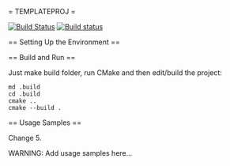 = TEMPLATEPROJ =

[![Build Status](https://travis-ci.org/zhenyatnk/templateproj.svg?branch=master)](https://travis-ci.org/zhenyatnk/templateproj)
[![Build status](https://ci.appveyor.com/api/projects/status/lmnvxxrdfrf75vrp/branch/master?svg=true)](https://ci.appveyor.com/project/zhenyatnk/templateproj/branch/master)

== Setting Up the Environment ==

== Build and Run ==

Just make build folder, run CMake and then edit/build the project:

```
md .build
cd .build
cmake ..
cmake --build .
```
== Usage Samples ==

Change 5.

WARNING: Add usage samples here...
